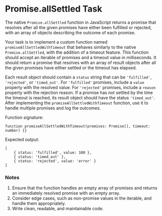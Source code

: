# Promise.allSettled Task

The native `Promise.allSettled` function in JavaScript returns a promise that resolves after all the given promises have either been fulfilled or rejected, with an array of objects describing the outcome of each promise.

Your task is to implement a custom function named `promiseAllSettledWithTimeout` that behaves similarly to the native `Promise.allSettled`, with the addition of a timeout feature. This function should accept an iterable of promises and a timeout value in milliseconds. It should return a promise that resolves with an array of result objects after all the given promises have either settled or the timeout has elapsed.

Each result object should contain a `status` string that can be `'fulfilled'`, `'rejected'`, or `'timed_out'`. 
For `'fulfilled'` promises, include a `value` property with the resolved value. For `'rejected'` promises, include a `reason` property with the rejection reason. If a promise has not settled by the time the timeout is reached, its result object should have the status `'timed_out'`.
After implementing the `promiseAllSettledWithTimeout` function, use it to handle multiple promises and log the outcomes.


Function signature:
```
function promiseAllSettledWithTimeout(promises: Promise[], timeout: number) {}
```

Expected output:
```
[
    { status: 'fulfilled', value: 100 },
    { status: 'timed_out' },
    { status: 'rejected', value: 'error' }
]
```

### Notes

1. Ensure that the function handles an empty array of promises and returns an immediately resolved promise with an empty array.
2. Consider edge cases, such as non-promise values in the iterable, and handle them appropriately.
3. Write clean, readable, and maintainable code.